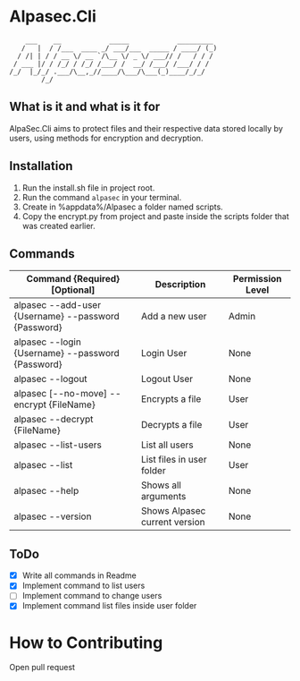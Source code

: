 # Alpasec.Cli

```
    ___    __            _____            _________ 
   /   |  / /___  ____ _/ ___/___  _____ / ____/ (_)
  / /| | / / __ \/ __ `/\__ \/ _ \/ ___// /   / / / 
 / ___ |/ / /_/ / /_/ /___/ /  __/ /___/ /___/ / /  
/_/  |_/_/ .___/\__,_//____/\___/\___(_)____/_/_/   
        /_/       
```

## What is it and what is it for

AlpaSec.Cli aims to protect files and their respective data stored locally by users, using methods for encryption and decryption.

## Installation

1. Run the install.sh file in project root.
2. Run the command `alpasec` in your terminal.
3. Create in %appdata%/Alpasec a folder named scripts.
4. Copy the encrypt.py from project and paste inside the scripts folder that was created earlier.      

## Commands

| Command {Required} [Optional] | Description | Permission Level |
| --- | --- | --- |
| alpasec --add-user {Username} --password {Password} | Add a new user | Admin |
| alpasec --login {Username} --password {Password} | Login User | None |
| alpasec --logout | Logout User | None |
| alpasec [--no-move] --encrypt {FileName} | Encrypts a file | User |
| alpasec --decrypt {FileName} | Decrypts a file | User |
| alpasec --list-users | List all users | None |
| alpasec --list | List files in user folder | User |
| alpasec --help | Shows all arguments | None |
| alpasec --version | Shows Alpasec current version | None |

## ToDo

- [X] Write all commands in Readme
- [X] Implement command to list users
- [ ] Implement command to change users
- [X] Implement command list files inside user folder

# How to Contributing

Open pull request